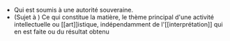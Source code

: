 - Qui est soumis à une autorité souveraine.
- (Sujet à ) Ce qui constitue la matière, le thème principal d'une activité intellectuelle ou [[art]]istique, indépendamment de l'[[interprétation]] qui en est faite ou du résultat obtenu